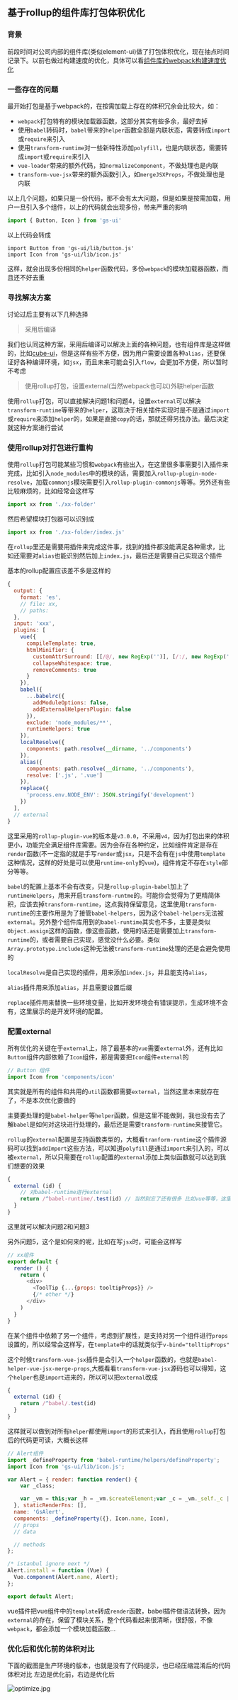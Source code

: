## 基于rollup的组件库打包体积优化

### 背景

前段时间对公司内部的组件库(类似element-ui)做了打包体积优化，现在抽点时间记录下。以前也做过构建速度的优化，具体可以看[组件库的webpack构建速度优化](https://github.com/linrui1994/note/blob/master/2018-02-09__%E7%BB%84%E4%BB%B6%E5%BA%93%E6%89%93%E5%8C%85%E4%BC%98%E5%8C%96.md)

### 一些存在的问题

最开始打包是基于webpack的，在按需加载上存在的体积冗余会比较大，如：

- `webpack`打包特有的模块加载器函数，这部分其实有些多余，最好去掉
- 使用`babel`转码时，`babel`带来的`helper`函数全部是内联状态，需要转成`import`或`require`来引入
- 使用`transform-rumtime`对一些新特性添加`polyfill`，也是内联状态，需要转成`import`或`require`来引入
- `vue-loader`带来的额外代码，如`normalizeComponent`，不做处理也是内联
- `transform-vue-jsx`带来的额外函数引入，如`mergeJSXProps`，不做处理也是内联

以上几个问题，如果只是一份代码，那不会有太大问题，但是如果是按需加载，用户一旦引入多个组件，以上的代码就会出现多份，带来严重的影响

```js
import { Button, Icon } from 'gs-ui'
```

以上代码会转成
```
import Button from 'gs-ui/lib/button.js'
import Icon from 'gs-ui/lib/icon.js'
```

这样，就会出现多份相同的`helper`函数代码，多份`webpack`的模块加载器函数，而且还不好去重

### 寻找解决方案

讨论过后主要有以下几种选择

> 采用后编译

我们也认同这种方案，采用后编译可以解决上面的各种问题，也有组件库是这样做的，比如[cube-ui](https://github.com/DDFE/DDFE-blog/issues/23)，但是这样有些不方便，因为用户需要设置各种`alias`，还要保证好各种编译环境，如`jsx`，而且未来可能会引入`flow`，会更加不方便，所以暂时不考虑

> 使用rollup打包，设置external(当然webpack也可以)外联helper函数

使用`rollup`打包，可以直接解决问题1和问题4，设置`external`可以解决`transform-runtime`等带来的`helper`，这取决于相关插件实现时是不是通过`import`或`require`来添加`helper`的，如果是直接`copy`的话，那就还得另找办法。最后决定就这种方案进行尝试

### 使用rollup对打包进行重构

使用`rollup`打包可能某些习惯和`webpack`有些出入，在这里很多事需要引入插件来完成，比如引入`node_modules`中的模块的话，需要加入`rollup-plugin-node-resolve`，加载`commonjs`模块需要引入`rollup-plugin-commonjs`等等。另外还有些比较麻烦的，比如经常会这样写
```js
import xx from './xx-folder'
```

然后希望模块打包器可以识别成

```js
import xx from './xx-folder/index.js'
```

在`rollup`里还是需要用插件来完成这件事，找到的插件都没能满足各种需求，比如还需要对`alias`也能识别然后加上`index.js`，最后还是需要自己实现这个插件

基本的rollup配置应该差不多是这样的

```js
{
  output: {
    format: 'es',
    // file: xx,
    // paths: 
  },
  input: 'xxx',
  plugins: [
    vue({
      compileTemplate: true,
      htmlMinifier: {
        customAttrSurround: [[/@/, new RegExp('')], [/:/, new RegExp('')]],
        collapseWhitespace: true,
        removeComments: true
      }
    }),
    babel({
      ...babelrc({
        addModuleOptions: false,
        addExternalHelpersPlugin: false
      }),
      exclude: 'node_modules/**',
      runtimeHelpers: true
    }),
    localResolve({
      components: path.resolve(__dirname, '../components')
    }),
    alias({
      components: path.resolve(__dirname, '../components'),
      resolve: ['.js', '.vue']
    }),
    replace({
      'process.env.NODE_ENV': JSON.stringify('development')
    })
  ],
  // external
}
```

这里采用的`rollup-plugin-vue`的版本是`v3.0.0`，不采用`v4`，因为打包出来的体积更小，功能完全满足组件库需要。因为会存在各种约定，比如组件肯定是存在`render`函数(不一定指的就是手写`render`或`jsx`，只是不会有在`js`中使用`template`这种情况，这样的好处是可以使用`runtime-only`的`vue`)，组件肯定不存在`style`部分等等。

`babel`的配置上基本不会有改变，只是`rollup-plugin-babel`加上了`runtimeHelpers`，用来开启`transform-runtme`的。可能你会觉得为了更精简体积，应该去掉`transform-runtime`，这点我持保留意见，这里使用`transform-runtime`的主要作用是为了接管`babel-helpers`，因为这个`babel-helpers`无法被`external`。另外整个组件库用到的`babel-runtime`其实也不多，主要是类似`Object.assign`这样的函数，像这些函数，使用的话还是需要加上`transform-runtime`的，或者需要自己实现，感觉没什么必要。类似`Array.prototype.includes`这种无法被`transform-runtime`处理的还是会避免使用的

`localResolve`是自己实现的插件，用来添加`index.js`，并且能支持`alias`，

`alias`插件用来添加`alias`，并且需要设置后缀

`replace`插件用来替换一些环境变量，比如开发环境会有错误提示，生成环境不会有，这里展示的是开发环境的配置。

### 配置external

所有优化的关键在于`external`上，除了最基本的`vue`需要`external`外，还有比如`Button`组件内部依赖了`Icon`组件，那是需要把`Icon`组件`external`的
```js
// Button 组件
import Icom from 'components/icon'
```

其实就是所有的组件和共用的`util`函数都需要`external`，当然这里本来就存在了，不是本次优化要做的

主要要处理的是`babel-helper`等`helper`函数，但是这里不能做到，我也没有去了解`babel`是如何对这块进行处理的，最后还是需要`transform-runtime`来接管它。

`rollup`的`external`配置是支持函数类型的，大概看`tranform-runtime`这个插件源码可以找到`addImport`这些方法，可以知道`polyfill`是通过`import`来引入的，可以被`external`，所以只需要在`rollup`配置的`external`添加上类似函数就可以达到我们想要的效果

```js
{
  external (id) {
    // 对babel-runtime进行external
    return /^babel-runtime/.test(id) // 当然别忘了还有很多 比如vue等等，这里就不写了
  }
}
```

这里就可以解决问题2和问题3

另外问题5，这个是如何来的呢，比如在写`jsx`时，可能会这样写

```js
// xx组件
export default {
  render () {
    return (
      <div>
        <ToolTip {...{props: tooltipProps}} />
        {/* other */}
      </div>
    )
  }
}
```

在某个组件中依赖了另一个组件，考虑到扩展性，是支持对另一个组件进行`props`设置的，所以经常会这样写，在`template`中的话就类似于`v-bind="tolltipProps"`

这个时候`transform-vue-jsx`插件是会引入一个`helper`函数的，也就是`babel-helper-vue-jsx-merge-props`,大概看看`transform-vue-jsx`源码也可以得知，这个`helper`也是`import`进来的，所以可以把`external`改成

```js
{
  external (id) {
    return /^babel/.test(id)
  }
}

```

这样就可以做到对所有`helper`都使用`import`的形式来引入，而且使用`rollup`打包后的代码更可读，大概长这样

```js
// Alert组件
import _defineProperty from 'babel-runtime/helpers/defineProperty';
import Icon from 'gs-ui/lib/icon.js';

var Alert = { render: function render() {
    var _class;

    var _vm = this;var _h = _vm.$createElement;var _c = _vm._self._c || _h;return _c('transition', { attrs: { "name": "gs-zoom-in-top" } }, [_vm.show ? _c('div', { class: (_class = { 'gs-alert': true }, _defineProperty(_class, 'gs-alert-' + _vm.type, !!_vm.type), _defineProperty(_class, 'has-desc', _vm.desc || _vm.$slots.desc), _class) }, [_vm.showIcon ? _c('div', { staticClass: "gs-alert-icon", class: { "gs-alert-icon-top": !!_vm.desc } }, [_vm._t("icon", [_c('gs-icon', { attrs: { "name": _vm.icon } })])], 2) : _vm._e(), _vm._v(" "), _c('div', { staticClass: "gs-alert-content" }, [_vm.title || _vm.$slots.default ? _c('div', { staticClass: "gs-alert-title" }, [_vm._t("default", [_vm._v(_vm._s(_vm.title))])], 2) : _vm._e(), _vm._v(" "), _vm.desc || _vm.$slots.desc ? _c('div', { staticClass: "gs-alert-desc" }, [_vm._t("desc", [_vm._v(_vm._s(_vm.desc))])], 2) : _vm._e(), _vm._v(" "), _vm.closable ? _c('div', { staticClass: "gs-alert-close", on: { "click": _vm.close } }, [_vm._t("close", [_vm._v(" " + _vm._s(_vm.closeText) + " "), !_vm.closeText ? _c('gs-icon', { attrs: { "name": "close" } }) : _vm._e()])], 2) : _vm._e()])]) : _vm._e()]);
  }, staticRenderFns: [],
  name: 'GsAlert',
  components: _defineProperty({}, Icon.name, Icon),
  // props
  // data

  // methods
};

/* istanbul ignore next */
Alert.install = function (Vue) {
  Vue.component(Alert.name, Alert);
};

export default Alert;

```

vue插件把vue组件中的`template`转成`render`函数，babel插件做语法转换，因为`external`的存在，保留了模块关系，整个代码看起来很清晰，很舒服，不像`webpack`，都会添加一个模块加载函数...

### 优化后和优化前的体积对比

下面的截图是生产环境的版本，也就是没有了代码提示，也已经压缩混淆后的代码体积对比
左边是优化前，右边是优化后

![optimize.jpg](https://raw.githubusercontent.com/linrui1994/note/master/imgs/optimize.jpg)

